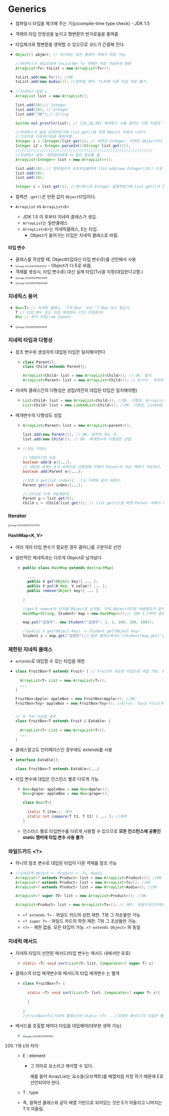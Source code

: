 # Generics

- 컴파일시 타입을 체크해 주는 기능(compile-time type check) - JDK 1.5

- 객체의 타입 안정성을 높이고 형변환의 번거로움을 줄여줌

- 타입체크와 형변환을 생략할 수 있으므로 코드가 간결해 진다.

- ```java
  Object[] objArr; // 여기에는 모든 종류의 객체가 저장 가능.
  
  //제네릭스가 생김으로써 tvList에는 Tv 객체만 저장 가능하게 제한.
  ArrayList<Tv> tvList = new ArrayList<Tv>();
  
  tvList.add(new Tv()); //OK
  tvList.add(new Audio()); //컴파일 에러. Tv외에 다른 타입 저장 불가.
  ```

- ```java
  //지네릭스 설정 x
  ArrayList list = new ArrayList();
  
  list.add(10);// Integer
  list.add(20); // Integer
  list.add("30");// String
  
  System.out.println(list); // [10,20,30] 제네릭스 사용 없이는 다른 타입의 객체도 사용 가능하였다.
  
  //지네릭스가 설정 안되어있기에 list.get()을 하면 Obejct 타입이 나온다.
  //그러므로 다운캐스팅을 해줘야함.
  Integer i = (Integer)list.get(1); // 좌변은 Integer, 우변은 Object이다. 우변이 큰타입. 다운캐스팅을 해줘야함.
  Integer i2 = Integer.parseInt((String) list.get(2));
  //////////////////////////////////////////////////////////////
  //지네릭스 설정. 컴파일러에게 더 많은 정보를 줌.
  ArrayList<Integer> list = new ArrayList<>();
  
  list.add(10); // 컴파일러가 오토박싱을하여 list.add(new Integer(10)) 으로 바꿔줌.
  list.add(20);
  list.add(30);
  
  Integer i = list.get(1); //제너릭스로 Integer 설정하였기에 list.get()이 Integer타입으로 나온다.
  
  ```

- 컬렉션 `.get()`은 반환 값이 `Object`타입이다. 

- `ArrayList` vs `ArrayList<E>`

  - JDK 1.5 이 후부터 지네릭 클래스가 생김.
  - `ArrayList`는 일반클래스
  - `ArrayList<E>`는 지네릭클래스, E는 타입.
    - Object가 들어가는 타입은 지네릭 클래스로 바뀜.





#### 타입 변수

- 클래스를 작성할 때, Object타입대신 타입 변수(E)를 선언해서 사용
- <img src="img/지네릭스/image-20220830195405741.png" alt="image-20220830195405741" style="zoom:50%;" />
  - Object가 다 E로 바뀜.
- 객체를 생성시, 타입 변수(E) 대신 실제 타입(Tv)을 지정(대입한다고함.)
- <img src="img/지네릭스/image-20220830195623585.png" alt="image-20220830195623585" style="zoom:50%;" />
- <img src="img/지네릭스/image-20220830195643508.png" alt="image-20220830195643508" style="zoom:50%;" />





### 지네릭스 용어

- ```java
  Box<T> // 지네릭 클래스, 'T의 Box' 또는 'T Box'라고 읽는다.
  T // 타입 변수 또는 타입 매개변수.(T는 타입문자)
  Box // 원시 타입(raw typoe)
  ```

- <img src="img/지네릭스/image-20220830195910509.png" alt="image-20220830195910509" style="zoom:50%;" />



### 지네릭 타입과 다형성

- 참조 변수와 생성자의 대입된 타입은 일치해야한다

  - ```java
    class Parent{};
    class Child extends Parent{};
    
    ArrayList<Child> list = new ArrayList<Child>(); // OK. 일치
    ArrayList<Parent> list = new ArrayList<Child>(); // Error. 부모라할지라도 안된다. 일치해야함
    ```

- 지네릭 클래스간의 다형성은 성립(여전히 대입된 타입은 일치해야함)

  - ```java
    List<Child> list = new ArrayList<Child>(); //OK. 다형성. ArrayList가 List를 구현
    List<Child> list = new LinkedList<Child>(); //OK. 다형성. LinkedList가 List를 구현
    ```

- 매개변수의 다형성도 성립

  - ```java
    ArrayList<Parent> list = new ArrayList<parent>();
    
    list.add(new Parent()); // OK. 당연히 되는 것.
    list.add(new Child()); // OK. 매개변수의 다형성은 성립.
    ```

  - ```java
    //되는 이유는
    
    // 대입되기전 모습
    boolean add(E e){...};
    // 대입된 후에는 E가 바뀌므로 다형성에 의해서 Parent의 자손 객체가 가능하다.
    boolean add(Parent e){...};
    
    //또한 E get(int index){...}도 아래와 같이 바뀐다.
    Parent get(int index){...};
    
    //그러므로 이게 가능해진다.
    Parent p = list.get(0);
    Child c = (Child)list.get(1); // list.get(1)을 하면 Parent 객체가 나오고 Tv로 다운캐스팅.
    ```

    



### Iterator <E>

<img src="img/지네릭스/image-20220830213227002.png" alt="image-20220830213227002" style="zoom:50%;" />



#### HashMap<K, V>

- 여러 개의 타입 변수가 필요한 경우 콤마(,)를 구분자로 선언

- 일반적인 제네릭과는 다르게 Object로 남겨놨다.

  - ```java
    public class HashMap extends AbstractMap{
      
      ...
      public V get(Object key){ ... };
      public V put(K Key, V value){ ... };
      public remove(Object key){ ... }
      
    }
    
    //get과 remove의 인자를 Object로 남겨둠. 이미 Object이므로 바꿀필요가 없어서
    HashMap<String, Student> map = new HashMap<>();// JDK 1.7부터 생성자에 타입지정 생략가능
    
    map.put("김정우", new Student("김정우", 1, 1, 100, 100, 100));
    
    //public V get(Object key) -> Student get(Object key)
    Student s = map.get("김정우");//일반 클래스에서는 (Student)map.get("김정우")
    ```





### 제한된 지네릭 클래스

- `extends`로 대입할 수 있는 타입을 제한

- ```java
  class FruitBox<T extends Fruit> { // Fruit의 자손만 타입으로 대입 가능. Fruit도 포함
    
    ArrayList<T> List = new ArrayList<T>();
    ...
  }
  
  FruitBox<Apple> appleBox = new FruitBox<Apple>(); //OK.
  FruitBox<Toy> appleBox = new FruitBox<Toy>(); //Error. Toy는 Fruit의 자손이 아님.
  
  
  // 두 가지 이상일 경우
  class FruitBox<T extends Fruit & Eatable> { 
    
    ArrayList<T> List = new ArrayList<T>();
    ...
  }
  ```

- 클래스말고도 인터페이스인 경우에도 extends를 사용

- ```java
  interface Eatable{};
  
  class FruitBox<T extends Eatable>{...}
  ```

- 타입 변수에 대입은 인스턴스 별로 다르게 가능.

  - ```java
    Box<Apple> appleBox = new Box<Apple>();
    Box<grape> appleBox = new Box<grape>();
    
    class Box<T>{
      
      static T item;// 에러
      static int compare(T t1, T t2) { ... }; //에러
    }
    ```

  - 인스터스 별로 타입변수를 다르게 사용할 수 있으므로 **모든 인스턴스에 공통인 static 멤버에 타입 변수 사용 불가**



### 와일드카드 <?>

- 하나의 참조 변수로 대입된 타입이 다른 객체를 참조 가능

- ```java
  //상속관계 Object <- Product <- Tv, Audio
  ArrayList<? extends Product> list = new ArrayList<Product>(); //Ok
  ArrayList<? extends Product> list = new ArrayList<Tv>(); //Ok
  ArrayList<? extends Product> list = new ArrayList<Audio>(); //Ok
  
  ArrayList<? super TV> list = new ArrayList<Product>(); //OK.
  
  ArrayList<Product> list = new ArrayList<Tv>(); // 에러. 와일드카드이여야 가능.
  ```

  - `<? extends T>` - 와일드 카드의 상한 제한. T와 그 자손들만 가능.
  - `<? super T>` - 와일드 카드의 하한 제한. T와 그 조상들만 가능.
  - `<?>` - 제한 없음. 모든 타입이 가능. `<? extends Object>` 와 동일

  

### 지네릭 메서드

- 지네릭 타입이 선언된 메서드(타입 변수는 메서드 내에서만 유효)

  - ```java
    static <T> void sort(List<T> list, Comparator<? super T> c)
    ```

- 클래스의 타입 매개변수<T>와 메서드의 타입 매개변수 <T>는 별개

  - ```java
    class FruitBox<T> {
      
      static <T> void sort(List<T> list, Comparator<? super T> c){
        
      }
      
    }
    //FruitBox<T>(지네릭 클래스)와 static <T> ...(지네릭 메서드)의 타입은 별개이다.
    ```

- 메서드를 호출할 때마다 타입을 대입해야(대부분 생략 가능)

  - <img src="img/지네릭스/image-20220831151901937.png" alt="image-20220831151901937" style="zoom:50%;" />





100. `T`와 `E`의 차이

     - E : element

       - 그 의미로 요소라고 해석할 수 있다.

         예를 들어 ArrayList는 요소들(오브젝트)를 배열처럼 저장 하기 때문에 E로 선언되어야 한다.

     - T : type

     - 즉, 컬렉션 클래스와 같이 배열 기반으로 되어있는 것은 E가 어울리고 나머지는 T가 어울림.

